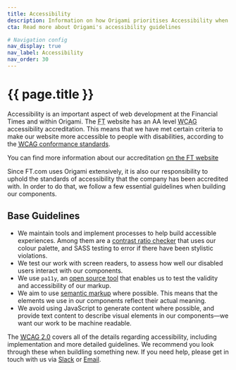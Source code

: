 ```yaml
---
title: Accessibility
description: Information on how Origami prioritises Accessibility when building components.
cta: Read more about Origami's accessibility guidelines

# Navigation config
nav_display: true
nav_label: Accessibility
nav_order: 30
---
```


# {{ page.title }}

Accessibility is an important aspect of web development at the Financial Times and within Origami. The <abbr title="Financial Times">FT</abbr> website has an AA level <abbr title="Web Content Accessibility Guidelines">WCAG</abbr> accessibility accreditation. This means that we have met certain criteria to make our website more accessible to people with disabilities, according to the <a href="https://www.w3.org/TR/UNDERSTANDING-WCAG20/conformance.html"><abbr title="Web Content Accessibility Guidelines">WCAG</abbr> conformance standards</a>.

<aside> You can find more information about our accreditation <a href="https://www.ft.com/accessibility">on the <abbr title="Financial Times">FT</abbr> website</a></aside>

Since FT.com uses Origami extensively, it is also our responsibility to uphold the standards of accessibility that the company has been accredited with. In order to do that, we follow a few essential guidelines when building our components.

## Base Guidelines

- We maintain tools and implement processes to help build accessible experiences. Among them are a <a href="https://registry.origami.ft.com/components/o-colors#demo-contrast-ratio-checker">contrast ratio checker</a> that uses our colour palette, and SASS testing to error if there have been stylistic violations.
- We test our work with screen readers, to assess how well our disabled users interact with our components.
- We use `pa11y`, an <a href="http://pa11y.org/"> open source tool</a> that enables us to test the validity and accessibility of our markup.
- We aim to use <a href="https://www.w3.org/TR/WCAG20-TECHS/G115.html">semantic markup</a> where possible. This means that the elements we use in our components reflect their actual meaning.
- We avoid using JavaScript to generate content where possible, and provide text content to describe visual elements in our components—we want our work to be machine readable.

The <a href="https://www.w3.org/TR/WCAG20/"><abbr title="Web Content Accessibility Guidelines">WCAG</abbr> 2.0</a> covers all of the details regarding accessibility, including implementation and more detailed guidelines. We recommend you look through these when buildling something new. If you need help, please get in touch with us via <a href="https://financialtimes.slack.com/messages/origami-support">Slack</a> or [Email](origami.support@ft.com).
